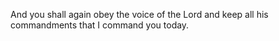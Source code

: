 And you shall again obey the voice of the Lord and keep all his commandments that I command you today.
